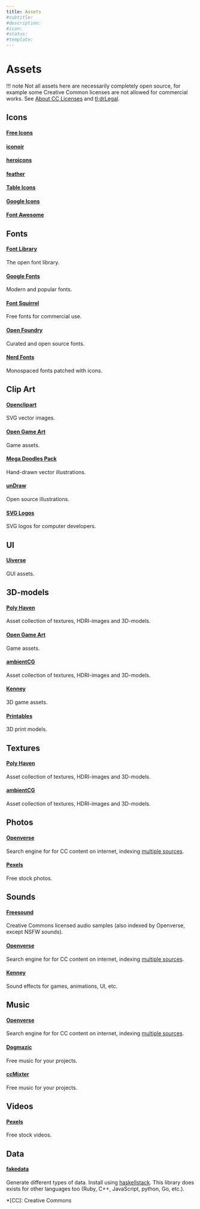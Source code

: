 ```yaml
---
title: Assets
#subtitle: 
#description: 
#icon: 
#status:
#template: 
---
```


# Assets

!!! note
    Not all assets here are necessarily completely open source, for example some Creative Common licenses are not allowed for commercial works. See [About CC Licenses](https://creativecommons.org/share-your-work/cclicenses/) and [tl;drLegal](https://www.tldrlegal.com/).


## Icons
<!--For more icons, take a look here: [https://github.com/topics/icons](https://github.com/topics/icons)-->

#### [Free Icons](https://free-icons.github.io/free-icons/)

#### [iconoir](https://iconoir.com/)

#### [heroicons](https://heroicons.com/)

#### [feather](https://feathericons.com/)

#### [Table Icons](https://tabler.io/icons)

#### [Google Icons](https://fonts.google.com/icons)

#### [Font Awesome](https://github.com/FortAwesome/Font-Awesome)


## Fonts

#### [Font Library](https://fontlibrary.org/)
The open font library.

#### [Google Fonts](https://fonts.google.com/)
Modern and popular fonts.

#### [Font Squirrel](https://www.fontsquirrel.com/)
Free fonts for commercial use.

#### [Open Foundry](https://open-foundry.com/)
Curated and open source fonts.

#### [Nerd Fonts](https://www.nerdfonts.com/)
Monospaced fonts patched with icons.


## Clip Art

#### [Openclipart](https://openclipart.org/)
SVG vector images. 

#### [Open Game Art](https://opengameart.org/)
Game assets.

#### [Mega Doodles Pack](https://github.com/MariaLetta/mega-doodles-pack)
Hand-drawn vector illustrations.

#### [unDraw](https://undraw.co/)
Open source illustrations.

#### [SVG Logos](https://svglogos.dev/)
SVG logos for computer developers.


## UI

#### [Uiverse](https://uiverse.io/)
GUI assets.


## 3D-models

#### [Poly Haven](https://polyhaven.com/)
Asset collection of textures, HDRI-images and 3D-models.

#### [Open Game Art](https://opengameart.org/)
Game assets.

#### [ambientCG](https://ambientcg.com/)
Asset collection of textures, HDRI-images and 3D-models.

#### [Kenney](https://www.kenney.nl/assets/category:3D)
3D game assets.

#### [Printables](https://www.printables.com/)
3D print models.


## Textures

#### [Poly Haven](https://polyhaven.com/)
Asset collection of textures, HDRI-images and 3D-models.

#### [ambientCG](https://ambientcg.com/)
Asset collection of textures, HDRI-images and 3D-models.


## Photos

#### [Openverse](https://openverse.org/)
Search engine for for CC content on internet, indexing [multiple sources](https://openverse.org/sources).

#### [Pexels](https://www.pexels.com/)
Free stock photos.


## Sounds

#### [Freesound](https://freesound.org/)
Creative Commons licensed audio samples (also indexed by Openverse, except NSFW sounds).

#### [Openverse](https://openverse.org/)
Search engine for for CC content on internet, indexing [multiple sources](https://openverse.org/sources).

#### [Kenney](https://www.kenney.nl/assets/category:Audio)
Sound effects for games, animations, UI, etc.


## Music

#### [Openverse](https://openverse.org/)
Search engine for for CC content on internet, indexing [multiple sources](https://openverse.org/sources).

#### [Dogmazic](https://www.dogmazic.net/?lang=en)
Free music for your projects.

#### [ccMixter](http://dig.ccmixter.org/)
Free music for your projects.


## Videos

#### [Pexels](https://www.pexels.com/videos/)
Free stock videos.


## Data

#### [fakedata](https://github.com/fakedata-haskell/fakedata)
Generate different types of data. Install using [haskellstack](https://docs.haskellstack.org/en/stable/#how-to-install-stack). This library does exists for other languages too (Ruby, C++, JavaScript, python, Go, etc.).


*[CC]: Creative Commons
